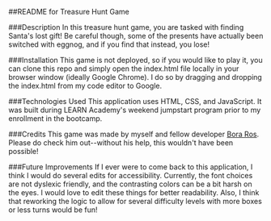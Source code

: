 ##README for Treasure Hunt Game

###Description
In this treasure hunt game, you are tasked with finding Santa's lost gift! Be careful though, some of the presents have actually been switched with eggnog, and if you find that instead, you lose!

###Installation
This game is not deployed, so if you would like to play it, you can clone this repo and simply open the index.html file locally in your browser window (ideally Google Chrome). I do so by dragging and dropping the index.html from my code editor to Google.

###Technologies Used
This application uses HTML, CSS, and JavaScript. It was built during LEARN Academy's weekend jumpstart program prior to my enrollment in the bootcamp.

###Credits
This game was made by myself and fellow developer [Bora Ros](https://www.linkedin.com/in/bora-ros/). Please do check him out--without his help, this wouldn't have been possible!

###Future Improvements
If I ever were to come back to this application, I think I would do several edits for accessibility. Currently, the font choices are not dyslexic friendly, and the contrasting colors can be a bit harsh on the eyes. I would love to edit these things for better readability. Also, I think that reworking the logic to allow for several difficulty levels with more boxes or less turns would be fun!
